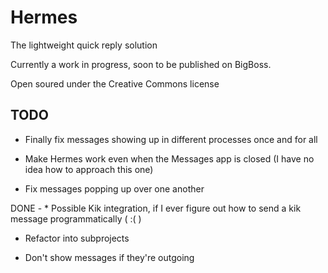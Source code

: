 Hermes
===========

The lightweight quick reply solution

Currently a work in progress, soon to be published on BigBoss.

Open soured under the Creative Commons license

TODO
------------

* Finally fix messages showing up in different processes once and for all

* Make Hermes work even when the Messages app is closed (I have no idea how to approach this one)

* Fix messages popping up over one another

DONE - * Possible Kik integration, if I ever figure out how to send a kik message programmatically ( :( )

* Refactor into subprojects

* Don't show messages if they're outgoing
